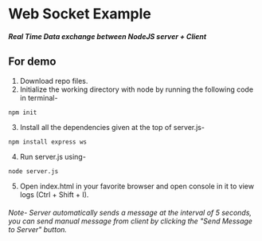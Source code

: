 # Web Socket Example
##### Real Time Data exchange between NodeJS server + Client 

## For demo
1. Download repo files.
2. Initialize the working directory with node by running the following code in terminal-
```
npm init
```
3. Install all the dependencies given at the top of server.js-
```
npm install express ws
```
4. Run server.js using-
```
node server.js
```
5. Open index.html in your favorite browser and open console in it to view logs (Ctrl + Shift + I).

###### Note- Server automatically sends a message at the interval of 5 seconds, you can send manual message from client by clicking the "Send Message to Server" button.
